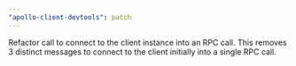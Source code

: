 ```yaml
---
"apollo-client-devtools": patch
---
```


Refactor call to connect to the client instance into an RPC call. This removes 3 distinct messages to connect to the client initially into a single RPC call.
